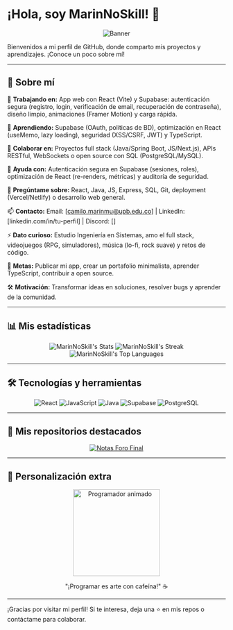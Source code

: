 # ¡Hola, soy MarinNoSkill! 👋

<div align="center">
  <img src="https://media2.giphy.com/media/LjzkdRsY6GOZxDdWHZ/giphy.gif?cid=6c09b952sjnu9uzoelk36z4h04nx1ncnd1p0os3tnrsyejzo&ep=v1_stickers_search&rid=giphy.gif&ct=s" alt="Banner" /> <!-- Hamburguesa feliz animada (reemplaza con tu enlace de Imgur) -->
</div>

Bienvenidos a mi perfil de GitHub, donde comparto mis proyectos y aprendizajes. ¡Conoce un poco sobre mí!

---

## 🌟 Sobre mí  
🔭 **Trabajando en:** App web con React (Vite) y Supabase: autenticación segura (registro, login, verificación de email, recuperación de contraseña), diseño limpio, animaciones (Framer Motion) y carga rápida.  

🌱 **Aprendiendo:** Supabase (OAuth, políticas de BD), optimización en React (useMemo, lazy loading), seguridad (XSS/CSRF, JWT) y TypeScript.  

👯 **Colaborar en:** Proyectos full stack (Java/Spring Boot, JS/Next.js), APIs RESTful, WebSockets o open source con SQL (PostgreSQL/MySQL).  

🤔 **Ayuda con:** Autenticación segura en Supabase (sesiones, roles), optimización de React (re-renders, métricas) y auditoría de seguridad.  

💬 **Pregúntame sobre:** React, Java, JS, Express, SQL, Git, deployment (Vercel/Netlify) o desarrollo web general.  

📫 **Contacto:** Email: [camilo.marinmu@upb.edu.co] | LinkedIn: [linkedin.com/in/tu-perfil] | Discord: []  

⚡ **Dato curioso:** Estudio Ingeniería en Sistemas, amo el full stack, videojuegos (RPG, simuladores), música (lo-fi, rock suave) y retos de código.  

🎯 **Metas:** Publicar mi app, crear un portafolio minimalista, aprender TypeScript, contribuir a open source.  

🛠️ **Motivación:** Transformar ideas en soluciones, resolver bugs y aprender de la comunidad.

---

## 📊 Mis estadísticas
<div align="center">
  <img src="https://github-readme-stats.vercel.app/api?username=MarinNoSkill&theme=dracula&show_icons=true&hide_border=true&count_private=true" alt="MarinNoSkill's Stats" />
  <img src="https://github-readme-streak-stats.herokuapp.com/?user=MarinNoSkill&theme=dracula&hide_border=true" alt="MarinNoSkill's Streak" />
  <img src="https://github-readme-stats.vercel.app/api/top-langs/?username=MarinNoSkill&theme=dracula&show_icons=true&hide_border=true&layout=compact" alt="MarinNoSkill's Top Languages" />
</div>

---

## 🛠️ Tecnologías y herramientas
<p align="center">
  <img src="https://img.shields.io/badge/React-61DAFB?style=for-the-badge&logo=react&logoColor=black" alt="React" />
  <img src="https://img.shields.io/badge/JavaScript-F7DF1E?style=for-the-badge&logo=javascript&logoColor=black" alt="JavaScript" />
  <img src="https://img.shields.io/badge/Java-ED8B00?style=for-the-badge&logo=java&logoColor=white" alt="Java" />
  <img src="https://img.shields.io/badge/Supabase-3ECF8E?style=for-the-badge&logo=supabase&logoColor=white" alt="Supabase" />
  <img src="https://img.shields.io/badge/PostgreSQL-316192?style=for-the-badge&logo=postgresql&logoColor=white" alt="PostgreSQL" />
</p>

---

## 🚀 Mis repositorios destacados
<div align="center">
  <a href="https://github.com/MarinNoSkill/notas-foro-final-main">
    <img src="https://github-readme-stats.vercel.app/api/pin/?username=MarinNoSkill&repo=notas-foro-final-main&theme=dracula&show_owner=true&token=YOUR_GITHUB_TOKEN" alt="Notas Foro Final" />
  </a>
</div>

---

## 🎨 Personalización extra
<p align="center">
  <img src="https://media.giphy.com/media/LmNwrBhejkK9EFP504/giphy.gif" width="200" alt="Programador animado" /> <!-- Programador animado (reemplaza con tu enlace de Imgur) -->
</p>
<p align="center">
  "¡Programar es arte con cafeína!" ☕
</p>

---

¡Gracias por visitar mi perfil! Si te interesa, deja una ⭐ en mis repos o contáctame para colaborar.
